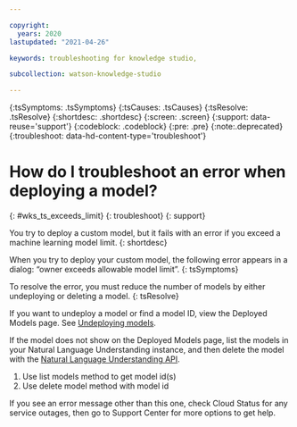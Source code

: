 ```yaml
---

copyright:
  years: 2020
lastupdated: "2021-04-26"

keywords: troubleshooting for knowledge studio, 

subcollection: watson-knowledge-studio

---
```


{:tsSymptoms: .tsSymptoms}
{:tsCauses: .tsCauses}
{:tsResolve: .tsResolve}
{:shortdesc: .shortdesc}
{:screen: .screen}
{:support: data-reuse='support'}
{:codeblock: .codeblock}
{:pre: .pre}
{:note:.deprecated}
{:troubleshoot: data-hd-content-type='troubleshoot'}



# How do I troubleshoot an error when deploying a model?
{: #wks_ts_exceeds_limit}
{: troubleshoot}
{: support}

You try to deploy a custom model, but it fails with an error if you exceed a machine learning model limit. {: shortdesc}

When you try to deploy your custom model, the following error appears in a dialog: “owner exceeds allowable model limit”.
{: tsSymptoms}

To resolve the error, you must reduce the number of models by either undeploying or deleting a model. 
{: tsResolve}

If you want to undeploy a model or find a model ID, view the Deployed Models page. See [Undeploying models](/docs/watson-knowledge-studio?topic=watson-knowledge-studio-publish-ml#pm-um).

If the model does not show on the Deployed Models page, list the models in your Natural Language Understanding instance, and then delete the model with the [Natural Language Understanding API](/apidocs/natural-language-understanding#deletemodel).

1. Use list models method to get model id(s)
1. Use delete model method with model id

If you see an error message other than this one, check Cloud Status for any service outages, then go to Support Center for more options to get help.
